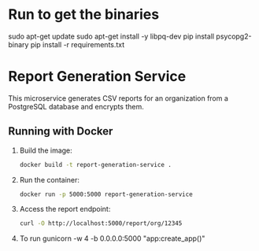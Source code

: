 # Run to get the binaries
sudo apt-get update
sudo apt-get install -y libpq-dev
pip install psycopg2-binary
pip install -r requirements.txt

# Report Generation Service

This microservice generates CSV reports for an organization from a PostgreSQL database and encrypts them.

## Running with Docker

1. Build the image:
   ```sh
   docker build -t report-generation-service .
   ```

2. Run the container:
   ```sh
   docker run -p 5000:5000 report-generation-service
   ```

3. Access the report endpoint:
   ```sh
   curl -O http://localhost:5000/report/org/12345
   ```
4. To run 
   gunicorn -w 4 -b 0.0.0.0:5000 "app:create_app()"